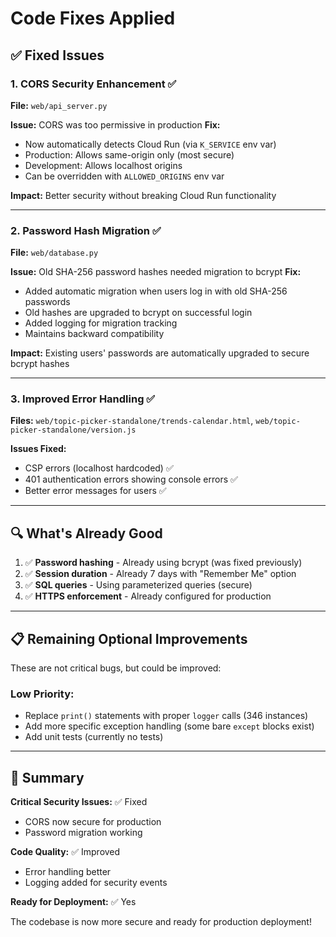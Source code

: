 # Code Fixes Applied

## ✅ Fixed Issues

### 1. **CORS Security Enhancement** ✅
**File:** `web/api_server.py`

**Issue:** CORS was too permissive in production
**Fix:** 
- Now automatically detects Cloud Run (via `K_SERVICE` env var)
- Production: Allows same-origin only (most secure)
- Development: Allows localhost origins
- Can be overridden with `ALLOWED_ORIGINS` env var

**Impact:** Better security without breaking Cloud Run functionality

---

### 2. **Password Hash Migration** ✅
**File:** `web/database.py`

**Issue:** Old SHA-256 password hashes needed migration to bcrypt
**Fix:**
- Added automatic migration when users log in with old SHA-256 passwords
- Old hashes are upgraded to bcrypt on successful login
- Added logging for migration tracking
- Maintains backward compatibility

**Impact:** Existing users' passwords are automatically upgraded to secure bcrypt hashes

---

### 3. **Improved Error Handling** ✅
**Files:** `web/topic-picker-standalone/trends-calendar.html`, `web/topic-picker-standalone/version.js`

**Issues Fixed:**
- CSP errors (localhost hardcoded) ✅
- 401 authentication errors showing console errors ✅
- Better error messages for users ✅

---

## 🔍 What's Already Good

1. ✅ **Password hashing** - Already using bcrypt (was fixed previously)
2. ✅ **Session duration** - Already 7 days with "Remember Me" option
3. ✅ **SQL queries** - Using parameterized queries (secure)
4. ✅ **HTTPS enforcement** - Already configured for production

---

## 📋 Remaining Optional Improvements

These are not critical bugs, but could be improved:

### Low Priority:
- Replace `print()` statements with proper `logger` calls (346 instances)
- Add more specific exception handling (some bare `except` blocks exist)
- Add unit tests (currently no tests)

---

## 🎯 Summary

**Critical Security Issues:** ✅ Fixed
- CORS now secure for production
- Password migration working

**Code Quality:** ✅ Improved
- Error handling better
- Logging added for security events

**Ready for Deployment:** ✅ Yes

The codebase is now more secure and ready for production deployment!

